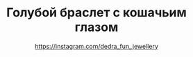 ---
title: Голубой браслет с кошачьим глазом
description: Браслет с голубым кошачьим глазом, горным хрусталём и стеклянными бусинами
author: https://instagram.com/dedra_fun_jewellery
cost: 6000₸
---